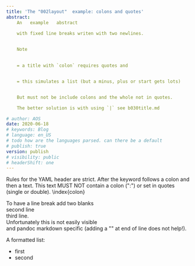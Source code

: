 ```yaml
---
title: 'The "002layout"  example: colons and quotes'  
abstract: 
    An   example   abstract
    
    with fixed line breaks writen with two newlines.


    Note
    

    = a title with `colon` requires quotes and  


    = this simulates a list (but a minus, plus or start gets lots)


    But must not be include colons and the whole not in quotes. 

    The better solution is with using `|` see b030title.md

# author: AOS
date: 2020-06-18
# keywords: Blog
# language: en_US
# todo how are the languages parsed. can there be a default
# publish: true
version: publish
# visibility: public
# headerShift: one
---
```


Rules for the YAML header are strict. After the keyword follows a colon and then a text. This text MUST NOT contain a colon (":") or set in quotes (single or double). \index{colon}

To have a line break add two blanks   
second line   
third line.  
Unfortunately this is not easily visible  
and pandoc markdown specific (adding a "\" at end of line does not help!).

A formatted list:
- first
- second 